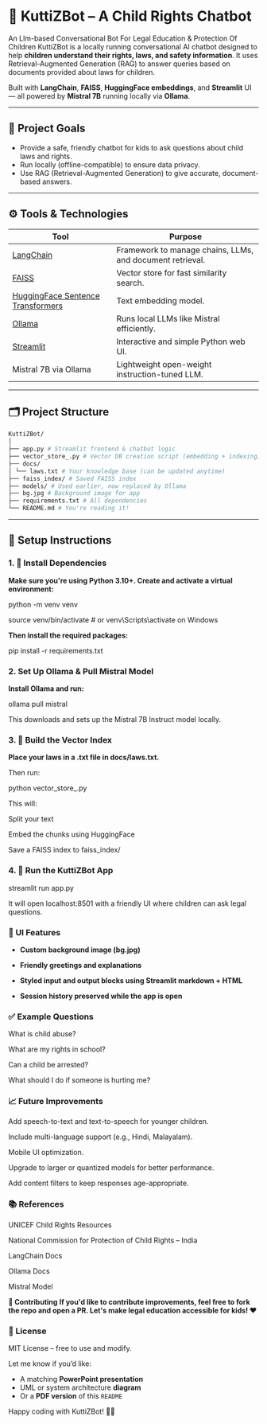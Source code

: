 
# 🤖 KuttiZBot – A Child Rights Chatbot
An Llm-based Conversational Bot For Legal Education &amp; Protection Of Children
KuttiZBot is a locally running conversational AI chatbot designed to help **children understand their rights, laws, and safety information**. It uses Retrieval-Augmented Generation (RAG) to answer queries based on documents provided about laws for children.

Built with **LangChain**, **FAISS**, **HuggingFace embeddings**, and **Streamlit** UI — all powered by **Mistral 7B** running locally via **Ollama**.

---

## 🧠 Project Goals

- Provide a safe, friendly chatbot for kids to ask questions about child laws and rights.
- Run locally (offline-compatible) to ensure data privacy.
- Use RAG (Retrieval-Augmented Generation) to give accurate, document-based answers.

---

## ⚙️ Tools & Technologies

| Tool                | Purpose                                                                 |
|---------------------|-------------------------------------------------------------------------|
| [LangChain](https://www.langchain.com/) | Framework to manage chains, LLMs, and document retrieval.       |
| [FAISS](https://github.com/facebookresearch/faiss)         | Vector store for fast similarity search.                        |
| [HuggingFace Sentence Transformers](https://www.sbert.net/) | Text embedding model.                                           |
| [Ollama](https://ollama.com)            | Runs local LLMs like Mistral efficiently.                      |
| [Streamlit](https://streamlit.io/)      | Interactive and simple Python web UI.                          |
| Mistral 7B via Ollama                   | Lightweight open-weight instruction-tuned LLM.                 |

---

## 🗂️ Project Structure
```bash
KuttiZBot/
│
├── app.py # Streamlit frontend & chatbot logic
├── vector_store_.py # Vector DB creation script (embedding + indexing)
├── docs/
│ └── laws.txt # Your knowledge base (can be updated anytime)
├── faiss_index/ # Saved FAISS index
├── models/ # Used earlier, now replaced by Ollama
├── bg.jpg # Background image for app
├── requirements.txt # All dependencies
└── README.md # You're reading it!


```

---

## 🚀 Setup Instructions

### 1. 🔧 Install Dependencies

**Make sure you're using Python 3.10+. Create and activate a virtual environment:**


python -m venv venv

source venv/bin/activate  # or venv\Scripts\activate on Windows


**Then install the required packages:**

pip install -r requirements.txt


### 2. Set Up Ollama & Pull Mistral Model
**Install Ollama and run:**



ollama pull mistral

This downloads and sets up the Mistral 7B Instruct model locally.

### 3. 🧠 Build the Vector Index
**Place your laws in a .txt file in docs/laws.txt.**

Then run:


python vector_store_.py

This will:


Split your text


Embed the chunks using HuggingFace


Save a FAISS index to faiss_index/


### 4. 🧒 Run the KuttiZBot App

streamlit run app.py

It will open localhost:8501 with a friendly UI where children can ask legal questions.


### 🎨 UI Features
- **Custom background image (bg.jpg)**

- **Friendly greetings and explanations**

- **Styled input and output blocks using Streamlit markdown + HTML**

- **Session history preserved while the app is open**

### ✅ Example Questions

What is child abuse?

What are my rights in school?

Can a child be arrested?

What should I do if someone is hurting me?


### 📈 Future Improvements
Add speech-to-text and text-to-speech for younger children.


Include multi-language support (e.g., Hindi, Malayalam).


Mobile UI optimization.


Upgrade to larger or quantized models for better performance.


Add content filters to keep responses age-appropriate.


### 📚 References
UNICEF Child Rights Resources


National Commission for Protection of Child Rights – India


LangChain Docs


Ollama Docs


Mistral Model


**🤝 Contributing**
**If you'd like to contribute improvements, feel free to fork the repo and open a PR. Let's make legal education accessible for kids! ❤️**


### 📄 License
MIT License – free to use and modify.




Let me know if you’d like:
- A matching **PowerPoint presentation**
- UML or system architecture **diagram**
- Or a **PDF version** of this `README`

Happy coding with KuttiZBot! 🧒💬
